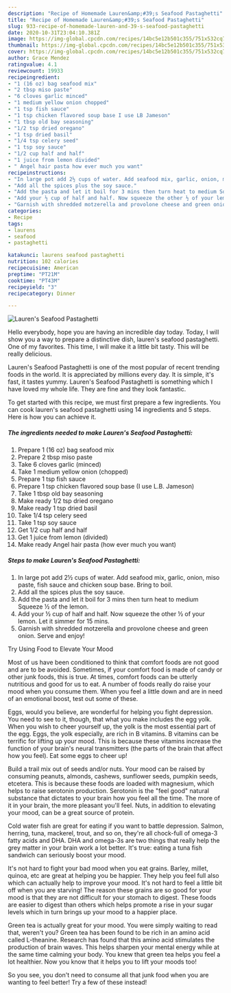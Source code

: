 ```yaml
---
description: "Recipe of Homemade Lauren&amp;#39;s Seafood Pastaghetti"
title: "Recipe of Homemade Lauren&amp;#39;s Seafood Pastaghetti"
slug: 933-recipe-of-homemade-lauren-and-39-s-seafood-pastaghetti
date: 2020-10-31T23:04:10.381Z
image: https://img-global.cpcdn.com/recipes/14bc5e12b501c355/751x532cq70/laurens-seafood-pastaghetti-recipe-main-photo.jpg
thumbnail: https://img-global.cpcdn.com/recipes/14bc5e12b501c355/751x532cq70/laurens-seafood-pastaghetti-recipe-main-photo.jpg
cover: https://img-global.cpcdn.com/recipes/14bc5e12b501c355/751x532cq70/laurens-seafood-pastaghetti-recipe-main-photo.jpg
author: Grace Mendez
ratingvalue: 4.1
reviewcount: 19933
recipeingredient:
- "1 (16 oz) bag seafood mix"
- "2 tbsp miso paste"
- "6 cloves garlic minced"
- "1 medium yellow onion chopped"
- "1 tsp fish sauce"
- "1 tsp chicken flavored soup base I use LB Jameson"
- "1 tbsp old bay seasoning"
- "1/2 tsp dried oregano"
- "1 tsp dried basil"
- "1/4 tsp celery seed"
- "1 tsp soy sauce"
- "1/2 cup half and half"
- "1 juice from lemon divided"
- " Angel hair pasta how ever much you want"
recipeinstructions:
- "In large pot add 2½ cups of water. Add seafood mix, garlic, onion, miso paste, fish sauce and chicken soup base. Bring to boil."
- "Add all the spices plus the soy sauce."
- "Add the pasta and let it boil for 3 mins then turn heat to medium Squeeze ½ of the lemon."
- "Add your ½ cup of half and half. Now squeeze the other ½ of your lemon. Let it simmer for 15 mins."
- "Garnish with shredded motzerella and provolone cheese and green onion. Serve and enjoy!"
categories:
- Recipe
tags:
- laurens
- seafood
- pastaghetti

katakunci: laurens seafood pastaghetti 
nutrition: 102 calories
recipecuisine: American
preptime: "PT21M"
cooktime: "PT43M"
recipeyield: "3"
recipecategory: Dinner

---
```



![Lauren&#39;s Seafood Pastaghetti](https://img-global.cpcdn.com/recipes/14bc5e12b501c355/751x532cq70/laurens-seafood-pastaghetti-recipe-main-photo.jpg)

Hello everybody, hope you are having an incredible day today. Today, I will show you a way to prepare a distinctive dish, lauren&#39;s seafood pastaghetti. One of my favorites. This time, I will make it a little bit tasty. This will be really delicious.



Lauren&#39;s Seafood Pastaghetti is one of the most popular of recent trending foods in the world. It is appreciated by millions every day. It is simple, it's fast, it tastes yummy. Lauren&#39;s Seafood Pastaghetti is something which I have loved my whole life. They are fine and they look fantastic.


To get started with this recipe, we must first prepare a few ingredients. You can cook lauren&#39;s seafood pastaghetti using 14 ingredients and 5 steps. Here is how you can achieve it.

<!--inarticleads1-->

##### The ingredients needed to make Lauren&#39;s Seafood Pastaghetti:

1. Prepare 1 (16 oz) bag seafood mix
1. Prepare 2 tbsp miso paste
1. Take 6 cloves garlic (minced)
1. Take 1 medium yellow onion (chopped)
1. Prepare 1 tsp fish sauce
1. Prepare 1 tsp chicken flavored soup base (I use L.B. Jameson)
1. Take 1 tbsp old bay seasoning
1. Make ready 1/2 tsp dried oregano
1. Make ready 1 tsp dried basil
1. Take 1/4 tsp celery seed
1. Take 1 tsp soy sauce
1. Get 1/2 cup half and half
1. Get 1 juice from lemon (divided)
1. Make ready  Angel hair pasta (how ever much you want)




<!--inarticleads2-->

##### Steps to make Lauren&#39;s Seafood Pastaghetti:

1. In large pot add 2½ cups of water. Add seafood mix, garlic, onion, miso paste, fish sauce and chicken soup base. Bring to boil.
1. Add all the spices plus the soy sauce.
1. Add the pasta and let it boil for 3 mins then turn heat to medium Squeeze ½ of the lemon.
1. Add your ½ cup of half and half. Now squeeze the other ½ of your lemon. Let it simmer for 15 mins.
1. Garnish with shredded motzerella and provolone cheese and green onion. Serve and enjoy!




Try Using Food to Elevate Your Mood


Most of us have been conditioned to think that comfort foods are not good and are to be avoided. Sometimes, if your comfort food is made of candy or other junk foods, this is true. At times, comfort foods can be utterly nutritious and good for us to eat. A number of foods really do raise your mood when you consume them. When you feel a little down and are in need of an emotional boost, test out some of these.

Eggs, would you believe, are wonderful for helping you fight depression. You need to see to it, though, that what you make includes the egg yolk. When you wish to cheer yourself up, the yolk is the most essential part of the egg. Eggs, the yolk especially, are rich in B vitamins. B vitamins can be terrific for lifting up your mood. This is because these vitamins increase the function of your brain's neural transmitters (the parts of the brain that affect how you feel). Eat some eggs to cheer up!

Build a trail mix out of seeds and/or nuts. Your mood can be raised by consuming peanuts, almonds, cashews, sunflower seeds, pumpkin seeds, etcetera. This is because these foods are loaded with magnesium, which helps to raise serotonin production. Serotonin is the "feel good" natural substance that dictates to your brain how you feel all the time. The more of it in your brain, the more pleasant you'll feel. Nuts, in addition to elevating your mood, can be a great source of protein.

Cold water fish are great for eating if you want to battle depression. Salmon, herring, tuna, mackerel, trout, and so on, they're all chock-full of omega-3 fatty acids and DHA. DHA and omega-3s are two things that really help the grey matter in your brain work a lot better. It's true: eating a tuna fish sandwich can seriously boost your mood. 

It's not hard to fight your bad mood when you eat grains. Barley, millet, quinoa, etc are great at helping you be happier. They help you feel full also which can actually help to improve your mood. It's not hard to feel a little bit off when you are starving! The reason these grains are so good for your mood is that they are not difficult for your stomach to digest. These foods are easier to digest than others which helps promote a rise in your sugar levels which in turn brings up your mood to a happier place.

Green tea is actually great for your mood. You were simply waiting to read that, weren't you? Green tea has been found to be rich in an amino acid called L-theanine. Research has found that this amino acid stimulates the production of brain waves. This helps sharpen your mental energy while at the same time calming your body. You knew that green tea helps you feel a lot healthier. Now you know that it helps you to lift your moods too!

So you see, you don't need to consume all that junk food when you are wanting to feel better! Try a few of these instead!

